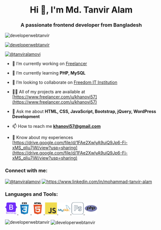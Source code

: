 <h1 align="center">Hi 👋, I'm Md. Tanvir Alam</h1>
<h3 align="center">A passionate frontend developer from Bangladesh</h3>

<p align="left"> <img src="https://komarev.com/ghpvc/?username=developerwebtanvir&label=Profile%20views&color=0e75b6&style=flat" alt="developerwebtanvir" /> </p>

<p align="left"> <a href="https://github.com/ryo-ma/github-profile-trophy"><img src="https://github-profile-trophy.vercel.app/?username=developerwebtanvir" alt="developerwebtanvir" /></a> </p>

<p align="left"> <a href="https://twitter.com/@tanviralamovi" target="blank"><img src="https://img.shields.io/twitter/follow/@tanviralamovi?logo=twitter&style=for-the-badge" alt="@tanviralamovi" /></a> </p>

- 🔭 I’m currently working on [Freelancer](https://www.freelancer.com/u/khanovi57)

- 🌱 I’m currently learning **PHP, MySQL**

- 👯 I’m looking to collaborate on [Freedom IT Institution](https://freedomitinstitutions.com/)

- 👨‍💻 All of my projects are available at [https://www.freelancer.com/u/khanovi57](https://www.freelancer.com/u/khanovi57)

- 💬 Ask me about **HTML, CSS, JavaScript, Bootstrap, jQuery, WordPress Development**

- 📫 How to reach me **khanovi57@gmail.com**

- 📄 Know about my experiences [https://drive.google.com/file/d/1FAe2XwlyA9uiQ9Jp6-Fi-xMS_qIiu7jW/view?usp=sharing](https://drive.google.com/file/d/1FAe2XwlyA9uiQ9Jp6-Fi-xMS_qIiu7jW/view?usp=sharing)

<h3 align="left">Connect with me:</h3>
<p align="left">
<a href="https://twitter.com/@tanviralamovi" target="blank"><img align="center" src="https://raw.githubusercontent.com/rahuldkjain/github-profile-readme-generator/master/src/images/icons/Social/twitter.svg" alt="@tanviralamovi" height="30" width="40" /></a>
<a href="https://linkedin.com/in/https://www.linkedin.com/in/mohammad-tanvir-alam" target="blank"><img align="center" src="https://raw.githubusercontent.com/rahuldkjain/github-profile-readme-generator/master/src/images/icons/Social/linked-in-alt.svg" alt="https://www.linkedin.com/in/mohammad-tanvir-alam" height="30" width="40" /></a>
</p>

<h3 align="left">Languages and Tools:</h3>
<p align="left"> <a href="https://getbootstrap.com" target="_blank" rel="noreferrer"> <img src="https://raw.githubusercontent.com/devicons/devicon/master/icons/bootstrap/bootstrap-plain-wordmark.svg" alt="bootstrap" width="40" height="40"/> </a> <a href="https://www.w3schools.com/css/" target="_blank" rel="noreferrer"> <img src="https://raw.githubusercontent.com/devicons/devicon/master/icons/css3/css3-original-wordmark.svg" alt="css3" width="40" height="40"/> </a> <a href="https://www.w3.org/html/" target="_blank" rel="noreferrer"> <img src="https://raw.githubusercontent.com/devicons/devicon/master/icons/html5/html5-original-wordmark.svg" alt="html5" width="40" height="40"/> </a> <a href="https://developer.mozilla.org/en-US/docs/Web/JavaScript" target="_blank" rel="noreferrer"> <img src="https://raw.githubusercontent.com/devicons/devicon/master/icons/javascript/javascript-original.svg" alt="javascript" width="40" height="40"/> </a> <a href="https://www.mysql.com/" target="_blank" rel="noreferrer"> <img src="https://raw.githubusercontent.com/devicons/devicon/master/icons/mysql/mysql-original-wordmark.svg" alt="mysql" width="40" height="40"/> </a> <a href="https://www.photoshop.com/en" target="_blank" rel="noreferrer"> <img src="https://raw.githubusercontent.com/devicons/devicon/master/icons/photoshop/photoshop-line.svg" alt="photoshop" width="40" height="40"/> </a> <a href="https://www.php.net" target="_blank" rel="noreferrer"> <img src="https://raw.githubusercontent.com/devicons/devicon/master/icons/php/php-original.svg" alt="php" width="40" height="40"/> </a> </p>

<p><img align="left" src="https://github-readme-stats.vercel.app/api/top-langs?username=developerwebtanvir&show_icons=true&locale=en&layout=compact" alt="developerwebtanvir" /></p>

<p>&nbsp;<img align="center" src="https://github-readme-stats.vercel.app/api?username=developerwebtanvir&show_icons=true&locale=en" alt="developerwebtanvir" /></p>
